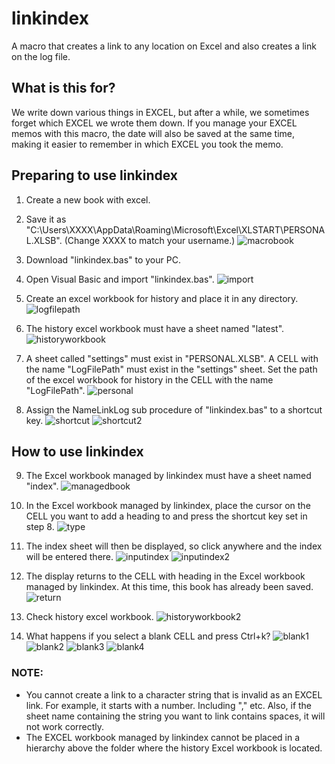 # linkindex
A macro that creates a link to any location on Excel and also creates a link on the log file.
## What is this for?
We write down various things in EXCEL, but after a while, we sometimes forget which EXCEL we wrote them down. If you manage your EXCEL memos with this macro, the date will also be saved at the same time, making it easier to remember in which EXCEL you took the memo.
## Preparing to use linkindex
1. Create a new book with excel.

2. Save it as "C:\Users\XXXX\AppData\Roaming\Microsoft\Excel\XLSTART\PERSONAL.XLSB". (Change XXXX to match your username.)
![macrobook](./image/macrobook.png)

3. Download "linkindex.bas" to your PC.

4. Open Visual Basic and import "linkindex.bas".
![import](./image/import.png)

5. Create an excel workbook for history and place it in any directory.
![logfilepath](./image/logfilepath.png)

6. The history excel workbook must have a sheet named "latest".
![historyworkbook](./image/historyworkbook.png)

7. A sheet called "settings" must exist in "PERSONAL.XLSB". A CELL with the name "LogFilePath" must exist in the "settings" sheet. Set the path of the excel workbook for history in the CELL with the name "LogFilePath".
![personal](./image/personal.png)

8. Assign the NameLinkLog sub procedure of "linkindex.bas" to a shortcut key.
![shortcut](./image/shortcut.png)
![shortcut2](./image/shortcut2.png)
## How to use linkindex

9. The Excel workbook managed by linkindex must have a sheet named "index".
![managedbook](./image/managedbook.png)

10. In the Excel workbook managed by linkindex, place the cursor on the CELL you want to add a heading to and press the shortcut key set in step 8.
![type](./image/type.png)

11. The index sheet will then be displayed, so click anywhere and the index will be entered there.
![inputindex](./image/inputindex.png)
![inputindex2](./image/inputindex2.png)

12. The display returns to the CELL with heading in the Excel workbook managed by linkindex. At this time, this book has already been saved.
![return](./image/return.png)

13. Check history excel workbook.
![historyworkbook2](./image/historyworkbook2.png)

14. What happens if you select a blank CELL and press Ctrl+k?
![blank1](./image/blank1.png)
![blank2](./image/blank2.png)
![blank3](./image/blank3.png)
![blank4](./image/blank4.png)

### NOTE:
- You cannot create a link to a character string that is invalid as an EXCEL link. For example, it starts with a number. Including "," etc. Also, if the sheet name containing the string you want to link contains spaces, it will not work correctly.
- The EXCEL workbook managed by linkindex cannot be placed in a hierarchy above the folder where the history Excel workbook is located.
